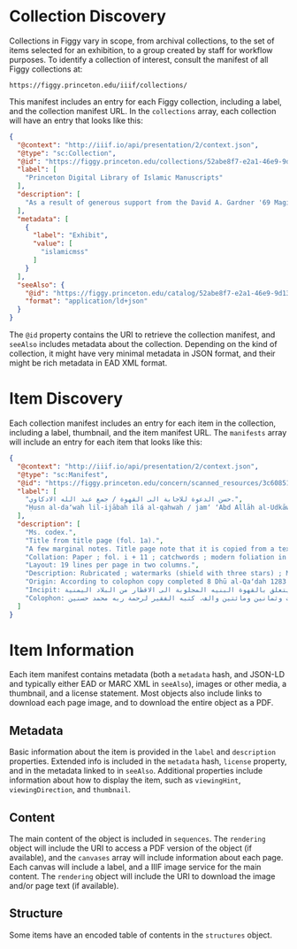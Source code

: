 # Collection Discovery

Collections in Figgy vary in scope, from archival collections, to the set of items selected for an
exhibition, to a group created by staff for workflow purposes. To identify a collection of interest,
consult the manifest of all Figgy collections at:

    https://figgy.princeton.edu/iiif/collections/

This manifest includes an entry for each Figgy collection, including a label, and the collection
manifest URL. In the `collections` array, each collection will have an entry that looks like this:

```json
{
  "@context": "http://iiif.io/api/presentation/2/context.json",
  "@type": "sc:Collection",
  "@id": "https://figgy.princeton.edu/collections/52abe8f7-e2a1-46e9-9d13-3dc4fbc0bf0a/manifest",
  "label": [
    "Princeton Digital Library of Islamic Manuscripts"
  ],
  "description": [
    "As a result of generous support from the David A. Gardner '69 Magic Project, the Princeton..."
  ],
  "metadata": [
    {
      "label": "Exhibit",
      "value": [
        "islamicmss"
      ]
    }
  ],
  "seeAlso": {
    "@id": "https://figgy.princeton.edu/catalog/52abe8f7-e2a1-46e9-9d13-3dc4fbc0bf0a.jsonld",
    "format": "application/ld+json"
  }
}
```

The `@id` property contains the URI to retrieve the collection manifest, and `seeAlso` includes metadata
about the collection. Depending on the kind of collection, it might have very minimal metadata in JSON
format, and their might be rich metadata in EAD XML format.

# Item Discovery

Each collection manifest includes an entry for each item in the collection, including a label,
thumbnail, and the item manifest URL. The `manifests` array will include an entry for each item that
looks like this:

```json
{
  "@context": "http://iiif.io/api/presentation/2/context.json",
  "@type": "sc:Manifest",
  "@id": "https://figgy.princeton.edu/concern/scanned_resources/3c608517-145c-4270-965f-f44a86c0457c/manifest",
  "label": [
    "حسن الدعوة للاجابة الى القهوة / جمع عبد الله الادكاوي.",
    "Ḥusn al-daʻwah lil-ijābah ilá al-qahwah / jamʻ ʻAbd Allāh al-Udkāwī."
  ],
  "description": [
    "Ms. codex.",
    "Title from title page (fol. 1a).",
    "A few marginal notes. Title page note that it is copied from a text in the author's hand. Folio...",
    "Collation: Paper ; fol. i + 11 ; catchwords ; modern foliation in pencil using Western numerals.",
    "Layout: 19 lines per page in two columns.",
    "Description: Rubricated ; watermarks (shield with three stars) ; MS in good condition.",
    "Origin: According to colophon copy completed 8 Dhū al-Qaʻdah 1283 by Muḥammad ibn Ḥasanayn (fol. 10a).",
    "Incipit: بسم الله الرحمن الرحيم وبه ثقتى الحمد لله رب العالمين ... وبعد فهذه نبذة انتقيتها من قطعة جمعها بعض الافاضل فيما يتعلق بالقهوة البنيه المجلوبة الى الاقطار من البلاد اليمنية ...",
    "Colophon: نجزت کتابته في ثمان خلت من ذي القعدة الحرام سنة ثلاث وثمانين ومائتين والف. کتبه الفقير لرحمة ربه محمد حسنين"
  ]
}
```

# Item Information

Each item manifest contains metadata (both a `metadata` hash, and JSON-LD and typically either EAD
or MARC XML in `seeAlso`), images or other media, a thumbnail, and a license statement.  Most
objects also include links to download each page image, and to download the entire object as a PDF.

## Metadata

Basic information about the item is provided in the `label` and `description` properties. Extended info
is included in the `metadata` hash, `license` property, and in the metadata linked to in `seeAlso`.
Additional properties include information about how to display the item, such as `viewingHint`,
`viewingDirection`, and `thumbnail`.

## Content

The main content of the object is included in `sequences`. The `rendering` object will include the URI
to access a PDF version of the object (if available), and the `canvases` array will include information
about each page. Each canvas will include a label, and a IIIF image service for the main content. The
`rendering` object will include the URI to download the image and/or page text (if available).

## Structure

Some items have an encoded table of contents in the `structures` object.
